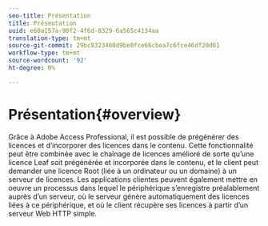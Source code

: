 ```yaml
---
seo-title: Présentation
title: Présentation
uuid: e60a157a-90f2-4f6d-8329-6a565c4134aa
translation-type: tm+mt
source-git-commit: 29bc8323460d9be0fce66cbea7c6fce46df20d61
workflow-type: tm+mt
source-wordcount: '92'
ht-degree: 0%

---
```



# Présentation{#overview}

Grâce à Adobe Access Professional, il est possible de prégénérer des licences et d’incorporer des licences dans le contenu. Cette fonctionnalité peut être combinée avec le chaînage de licences amélioré de sorte qu’une licence Leaf soit prégénérée et incorporée dans le contenu, et le client peut demander une licence Root (liée à un ordinateur ou un domaine) à un serveur de licences. Les applications clientes peuvent également mettre en oeuvre un processus dans lequel le périphérique s’enregistre préalablement auprès d’un serveur, où le serveur génère automatiquement des licences liées à ce périphérique, et où le client récupère ses licences à partir d’un serveur Web HTTP simple.
